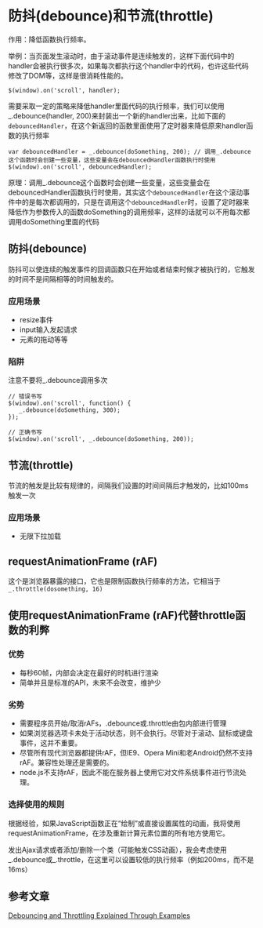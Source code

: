 # 防抖(debounce)和节流(throttle)

作用：降低函数执行频率。

举例：当页面发生滚动时，由于滚动事件是连续触发的，这样下面代码中的handler会被执行很多次，如果每次都执行这个handler中的代码，也许这些代码修改了DOM等，这样是很消耗性能的。
```
$(window).on('scroll', handler);
```
需要采取一定的策略来降低handler里面代码的执行频率，我们可以使用_.debounce(handler, 200)来封装出一个新的handler出来，比如下面的`debouncedHandler`，在这个新返回的函数里面使用了定时器来降低原来handler函数的执行频率
```
var debouncedHandler = _.debounce(doSomething, 200); // 调用_.debounce这个函数时会创建一些变量，这些变量会在debouncedHandler函数执行时使用
$(window).on('scroll', debouncedHandler);
```
原理：调用_.debounce这个函数时会创建一些变量，这些变量会在debouncedHandler函数执行时使用，其实这个`debouncedHandler`在这个滚动事件中的是每次都调用的，只是在调用这个`debouncedHandler`时，设置了定时器来降低作为参数传入的函数doSomething的调用频率，这样的话就可以不用每次都调用doSomething里面的代码

## 防抖(debounce)
防抖可以使连续的触发事件的回调函数只在开始或者结束时候才被执行的，它触发的时间不是间隔相等的时间触发的。

### 应用场景
- resize事件
- input输入发起请求
- 元素的拖动等等

### 陷阱
注意不要将_.debounce调用多次
```
// 错误书写
$(window).on('scroll', function() {
   _.debounce(doSomething, 300); 
});

// 正确书写
$(window).on('scroll', _.debounce(doSomething, 200));
```

## 节流(throttle)
节流的触发是比较有规律的，间隔我们设置的时间间隔后才触发的，比如100ms触发一次

### 应用场景
- 无限下拉加载

## requestAnimationFrame (rAF)
这个是浏览器暴露的接口，它也是限制函数执行频率的方法，它相当于`_.throttle(dosomething, 16)`

## 使用requestAnimationFrame (rAF)代替throttle函数的利弊

### 优势
- 每秒60帧，内部会决定在最好的时机进行渲染
- 简单并且是标准的API，未来不会改变，维护少

### 劣势
- 需要程序员开始/取消rAFs，.debounce或.throttle由包内部进行管理
- 如果浏览器选项卡未处于活动状态，则不会执行。尽管对于滚动、鼠标或键盘事件，这并不重要。
- 尽管所有现代浏览器都提供rAF，但IE9、Opera Mini和老Android仍然不支持rAF。兼容性处理还是需要的。
- node.js不支持rAF，因此不能在服务器上使用它对文件系统事件进行节流处理。

### 选择使用的规则

根据经验，如果JavaScript函数正在“绘制”或直接设置属性的动画，我将使用requestAnimationFrame，在涉及重新计算元素位置的所有地方使用它。

发出Ajax请求或者添加/删除一个类（可能触发CSS动画），我会考虑使用_.debounce或_.throttle，在这里可以设置较低的执行频率（例如200ms，而不是16ms）

## 参考文章
[Debouncing and Throttling Explained Through Examples](https://css-tricks.com/debouncing-throttling-explained-examples/)
